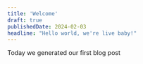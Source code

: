 ```yaml
---
title: 'Welcome'
draft: true
publishedDate: 2024-02-03
headline: "Hello world, we're live baby!"
---
```


Today we generated our first blog post
